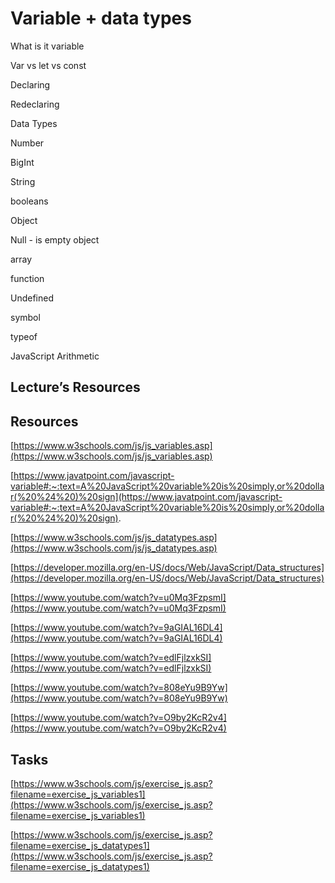 # Variable + data types

What is it variable

Var vs let vs const

Declaring

Redeclaring

Data Types

Number

BigInt

String

booleans

Object

Null - is empty object

array

function

Undefined

symbol

typeof

JavaScript Arithmetic

## Lecture’s Resources

## Resources

[https://www.w3schools.com/js/js_variables.asp](https://www.w3schools.com/js/js_variables.asp)

[https://www.javatpoint.com/javascript-variable#:~:text=A%20JavaScript%20variable%20is%20simply,or%20dollar(%20%24%20)%20sign](https://www.javatpoint.com/javascript-variable#:~:text=A%20JavaScript%20variable%20is%20simply,or%20dollar(%20%24%20)%20sign).

[https://www.w3schools.com/js/js_datatypes.asp](https://www.w3schools.com/js/js_datatypes.asp)

[https://developer.mozilla.org/en-US/docs/Web/JavaScript/Data_structures](https://developer.mozilla.org/en-US/docs/Web/JavaScript/Data_structures)

[https://www.youtube.com/watch?v=u0Mq3FzpsmI](https://www.youtube.com/watch?v=u0Mq3FzpsmI)

[https://www.youtube.com/watch?v=9aGIAL16DL4](https://www.youtube.com/watch?v=9aGIAL16DL4)

[https://www.youtube.com/watch?v=edlFjlzxkSI](https://www.youtube.com/watch?v=edlFjlzxkSI)

[https://www.youtube.com/watch?v=808eYu9B9Yw](https://www.youtube.com/watch?v=808eYu9B9Yw)

[https://www.youtube.com/watch?v=O9by2KcR2v4](https://www.youtube.com/watch?v=O9by2KcR2v4)

## Tasks

[https://www.w3schools.com/js/exercise_js.asp?filename=exercise_js_variables1](https://www.w3schools.com/js/exercise_js.asp?filename=exercise_js_variables1)

[https://www.w3schools.com/js/exercise_js.asp?filename=exercise_js_datatypes1](https://www.w3schools.com/js/exercise_js.asp?filename=exercise_js_datatypes1) 